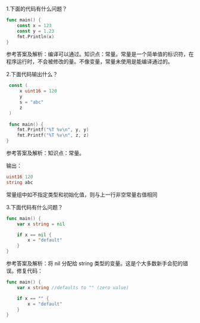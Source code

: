 1.下面的代码有什么问题？

```go
func main() {
    const x = 123
    const y = 1.23
    fmt.Println(x)
}
```

参考答案及解析：编译可以通过。知识点：常量。常量是一个简单值的标识符，在程序运行时，不会被修改的量。不像变量，常量未使用是能编译通过的。

2.下面代码输出什么？

```go
 const (
     x uint16 = 120
     y
     s = "abc"
     z
 )
 
 func main() {
    fmt.Printf("%T %v\n", y, y)
    fmt.Printf("%T %v\n", z, z)
}
```

参考答案及解析：知识点：常量。

输出：

```go
uint16 120
string abc
```

常量组中如不指定类型和初始化值，则与上一行非空常量右值相同

3.下面代码有什么问题？

```go
func main() {  
    var x string = nil 

    if x == nil { 
        x = "default"
    }
}
```

参考答案及解析：将 nil 分配给 string 类型的变量。这是个大多数新手会犯的错误。修复代码：

```go
func main() {  
    var x string //defaults to "" (zero value)

    if x == "" {
        x = "default"
    }
}
```

